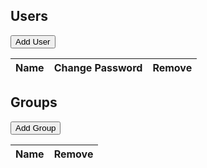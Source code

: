 
<script language="javascript">
$(document).ready(function() {
    var getRuleName = function(rule, toText) {
        var contextName = "ALL";
        if (rule.context.hasOwnProperty("space")) {
            contextName = rule.context.space;
        }
        return rule["function"] + (toText ? " ON " : " <b>ON</b> ") + contextName;
    };

    var UserPanel = function(user) {
        var body = $("#user-panel").tmpl(user),
            that = this;

        //add groups
        this.refreshGroups = function() {
            var userGroups = $(".user-groups", body);
            userGroups.empty();
            var i;
            for (i = 0; i < user.groups.length; ++i) {
                var groupguid = user.groups[i];
                if (groupsInfo.hasOwnProperty(groupguid)) {
                    var group = groupsInfo[groupguid];
                    userGroups.append("<tr><td>" + group.name + "</td>" +
                        "<td><a href='' id='" + user.guid + group.guid + "' class='user-remove-from-group'>Remove</a></td></tr>");
                }
            }

            $(".user-remove-from-group", body).click(function(e) {
                e.preventDefault();
                var groupguid = $(this).attr("id").replace(user.guid, ""),
                    userAndGroup = $.extend({}, user, { group: groupsInfo[groupguid].name });
                    removeDialog = $("#user-remove-from-group-dialog").tmpl(userAndGroup);
                $(document).append(removeDialog);
                removeDialog.dialog({
                    resizable: false,
                    modal: true,
                    height: "auto",
                    width: "auto",
                    buttons: {
                        "Remove": function() {
                            $.get(LFW_CONFIG.uris.removeUserFromGroup, { userguid: user.guid, groupguid: groupguid },
                                function() {
                                    var i;
                                    for (i = 0; i < user.groups.length; ++i) {
                                        if (user.groups[i] === groupguid) {
                                            user.groups.splice(i, 1);
                                            break;
                                        }
                                    }
                                    that.refreshGroups();
                                });
                            $(this).dialog("close");
                            removeDialog.remove();
                        },
                        "Cancel": function() {
                            $(this).dialog("close");
                            removeDialog.remove();
                        }
                    }
                });
            });
        };

        $("button", body).button();

        $(".user-edit", body).click(function(e) {
            e.preventDefault();
            $(this).parents("tr").nextAll(".user-edit-panel:first").toggle();
        });

        $(".user-changepass", body).click(function(e) {
            e.preventDefault();
            var changepassDialog = $("#user-changepass-dialog").tmpl(user);
            $(document).append(changepassDialog);
            changepassDialog.dialog({
                resizable: false,
                modal: true,
                height: "auto",
                width: "auto",
                buttons: {
                    "Change": function() {
                        var password = $(".user-pass", changepassDialog).val();
                        $.post(LFW_CONFIG.uris.updateUser, { userguid: user.guid, password: password });
                        $(this).dialog("close");
                        changepassDialog.remove();
                    },
                    "Cancel": function() {
                        $(this).dialog("close");
                        changepassDialog.remove();
                    }
                }
            });
        });

        $(".user-remove", body).click(function(e) {
            e.preventDefault();
            var removeDialog = $("#user-remove-dialog").tmpl(user);
            $(document).append(removeDialog);
            removeDialog.dialog({
                resizable: false,
                modal: true,
                height: "auto",
                width: "auto",
                buttons: {
                    "Remove": function() {
                        $.get(LFW_CONFIG.uris.deleteUser, { userguid: user.guid }, function() {
                            var i;
                            for (i = 0; i < users.length; ++i) {
                                if (users[i] === user) {
                                    users.splice(i, 1);
                                    break;
                                }
                            }
                            updateUsers();
                        });
                        $(this).dialog("close");
                        removeDialog.remove();
                    },
                    "Cancel": function() {
                        $(this).dialog("close");
                        removeDialog.remove();
                    }
                }
            });
        });

        $(".user-rename", body).click(function(e) {
            var renameDialog = $("#user-rename-dialog").tmpl(user);
            $(document).append(renameDialog);
            renameDialog.dialog({
                resizable: false,
                modal: true,
                height: "auto",
                width: "auto",
                buttons: {
                    "Rename": function() {
                        var newName = $(".user-name", renameDialog).val();
                        $.post(LFW_CONFIG.uris.updateUser, { userguid: user.guid, name: newName }, function() {
                            user.name = newName;
                            updateUsers();
                        });
                        $(this).dialog("close");
                        renameDialog.remove();
                    },
                    "Cancel": function() {
                        $(this).dialog("close");
                        renameDialog.remove();
                    }
                }
            });
        });

        $(".user-add-to-group", body).click(function(e) {
            var userAndGroups = $.extend({}, user, { groups: groups }),
                addgroupDialog = $("#user-add-to-group-dialog").tmpl(userAndGroups);
            $(document).append(addgroupDialog);
            addgroupDialog.dialog({
                resizable: false,
                modal: true,
                height: "auto",
                width: "auto",
                buttons: {
                    "Add": function() {
                        var groupguid = $(".user-group", addgroupDialog).val();
                        $.post(LFW_CONFIG.uris.addUserToGroup,
                            { userguid: user.guid, groupguid: groupguid },
                            function() {
                                user.groups.push(groupguid);
                                that.refreshGroups();
                            });
                        $(this).dialog("close");
                        addgroupDialog.remove();
                    },
                    "Cancel": function() {
                        $(this).dialog("close");
                        addgroupDialog.remove();
                    }
                }
            });
        });

        this.getDom = function() {
            return body;
        };

        this.refreshGroups();
    };

    var GroupItem = function(group) {
        var body = $("#group-panel").tmpl(group),
            that = this;

        $("button", body).button();

        //add rules
        this.refreshRules = function() {
            var groupRules = $(".group-rules", body);
            groupRules.empty();
            var i;
            if (!group.hasOwnProperty("rules")) {
                return;
            }
            for (i = 0; i < group.rules.length; ++i) {
                var rule = group.rules[i];
                groupRules.append("<tr><td>" + getRuleName(rule) + "</td>" +
                    "<td><a href='' id='" + group.guid + rule.guid + "' class='group-remove-rule'>Revoke</a></td></tr>");
            }

            $(".group-remove-rule", body).click(function(e) {
                e.preventDefault();
                var ruleguid = $(this).attr("id").replace(group.guid, ""),
                    rulename = $(this).parents("tr:first").find("td:first").text(),
                    groupAndRule = { "group": group.name, "rule": rulename },
                    removeDialog = $("#group-remove-rule-dialog").tmpl(groupAndRule);

                var i,
                    rule;
                for (i = 0; i < group.rules.length; ++i) {
                    if (group.rules[i].guid === ruleguid) {
                        rule = group.rules[i];
                        break;
                    }
                }

                $(document).append(removeDialog);
                removeDialog.dialog({
                    resizable: false,
                    modal: true,
                    height: "auto",
                    width: "auto",
                    buttons: {
                        "Revoke": function() {
                            $.get(LFW_CONFIG.uris.revokeRule, { groupguids: group.guid,
                                "function": rule["function"], context: $.toJSON(rule.context) },
                                function() {
                                    var i;
                                    for (i = 0; i < group.rules.length; ++i) {
                                        if (group.rules[i] === rule) {
                                            group.rules.splice(i, 1);
                                            break;
                                        }
                                    }
                                    that.refreshRules();
                                });
                            $(this).dialog("close");
                            removeDialog.remove();
                        },
                        "Cancel": function() {
                            $(this).dialog("close");
                            removeDialog.remove();
                        }
                    }
                });
            });
        };

        $(".group-edit", body).click(function(e) {
            e.preventDefault();
            $(this).parents("tr").nextAll(".group-edit-panel:first").toggle();
        });

        $(".group-remove", body).click(function(e) {
            e.preventDefault();
            var removeDialog = $("#group-remove-dialog").tmpl(group);
            $(document).append(removeDialog);
            removeDialog.dialog({
                resizable: false,
                modal: true,
                height: "auto",
                width: "auto",
                buttons: {
                    "Remove": function() {
                        $.get(LFW_CONFIG.uris.deleteGroup, { groupguid: group.guid }, function() {
                            var i;
                            for (i = 0; i < groups.length; ++i) {
                                if (groups[i] === group) {
                                    groups.splice(i, 1);
                                    break;
                                }
                            }
                            delete groupsInfo[group.guid];
                            updateUsers();
                            updateGroups();
                        });
                        $(this).dialog("close");
                        removeDialog.remove();
                    },
                    "Cancel": function() {
                        $(this).dialog("close");
                        removeDialog.remove();
                    }
                }
            });
        });

        $(".group-rename", body).click(function(e) {
            var renameDialog = $("#group-rename-dialog").tmpl(group);
            $(document).append(renameDialog);
            renameDialog.dialog({
                resizable: false,
                modal: true,
                height: "auto",
                width: "auto",
                buttons: {
                    "Rename": function() {
                        var newName = $(".group-name", renameDialog).val();
                        $.post(LFW_CONFIG.uris.updateGroup, { groupguid: group.guid, name: newName }, function() {
                            group.name = newName;
                            updateGroups();
                        });
                        $(this).dialog("close");
                        renameDialog.remove();
                    },
                    "Cancel": function() {
                        $(this).dialog("close");
                        renameDialog.remove();
                    }
                }
            });
        });

        $(".group-add-rule", body).click(function(e) {
            var groupAndRules = $.extend({}, group, { rules: possibleRules }),
                addruleDialog = $("#group-add-rule-dialog").tmpl(groupAndRules);
            $(document).append(addruleDialog);
            addruleDialog.dialog({
                resizable: false,
                modal: true,
                height: "auto",
                width: "auto",
                buttons: {
                    "Add": function() {
                        var rulenr = parseInt($(".group-rule", addruleDialog).val(), 10),
                            rule = possibleRules[rulenr];
                        $.post(LFW_CONFIG.uris.assignRule,
                            { groupguids: group.guid, "function": rule["function"], context: $.toJSON(rule.context) },
                            function() {
                                getRules(function() {
                                    updateRules();
                                    that.refreshRules();
                                });
                            });
                        $(this).dialog("close");
                        addruleDialog.remove();
                    },
                    "Cancel": function() {
                        $(this).dialog("close");
                        addruleDialog.remove();
                    }
                }
            });
        });


        this.getDom = function() {
            return body;
        };

        this.refreshRules();
    };

    // Apply ui to all buttons
    $("button", document).button();

    // Make add buttons work
    $("#user-add").click(function() {
        var addDialog = $("#user-add-dialog").tmpl();
        $(document).append(addDialog);
        addDialog.dialog({
            resizable: false,
            modal: true,
            height: "auto",
            width: "auto",
            buttons: {
                "Add": function() {
                    var login = $(".user-login", addDialog).val(),
                        password = $(".user-pass", addDialog).val(),
                        name = $(".user-name", addDialog).val();
                    $.post(LFW_CONFIG.uris.createUser, { login: login, password: password, name: name },
                        function() {
                            getUsers(updateUsers);
                        });
                    $(this).dialog("close");
                    addDialog.remove();
                },
                "Cancel": function() {
                    $(this).dialog("close");
                    addDialog.remove();
                }
            }
        });
    });

    $("#group-add").click(function() {
        var addDialog = $("#group-add-dialog").tmpl();
        $(document).append(addDialog);
        addDialog.dialog({
            resizable: false,
            modal: true,
            height: "auto",
            width: "auto",
            buttons: {
                "Add": function() {
                    var name = $(".group-name", addDialog).val();
                    $.post(LFW_CONFIG.uris.createGroup, { name: name },
                        function() {
                            getGroups(updateGroups);
                        });
                    $(this).dialog("close");
                    addDialog.remove();
                },
                "Cancel": function() {
                    $(this).dialog("close");
                    addDialog.remove();
                }
            }
        });
    });

    var groupsInfo = {},
        groups = [],
        users = [],
        rules = [],
        possibleRules = [];

    // users
    var getUsers = function(callback) {
        $.ajax({
            url: LFW_CONFIG.uris.users,
            dataType: "json",
            success: function(data) {
                users = data;
                callback.call(this);
            }
        });
    };

    var updateUsers = function() {
        var usersTable = $("#users");
        usersTable.empty();
        var i;
        for (i = 0; i < users.length; ++i) {
            usersTable.append(new UserPanel(users[i]).getDom());
        }
    };

    // groups
    var getGroups = function(callback) {
        $.ajax({
            url: LFW_CONFIG.uris.groups,
            dataType: "json",
            success: function(data) {
                groups = data;
                var i;
                for (i = 0; i < groups.length; ++i) {
                    var group = groups[i];
                    groupsInfo[group.guid] = group;
                }
                callback.call(this);
            }
        });
    };

    var updateGroups = function() {
        var groupsTable = $("#groups");
        groupsTable.empty();
        var i;
        for (i = 0; i < groups.length; ++i) {
            groupsTable.append(new GroupItem(groups[i]).getDom());
        }
    };

    // rules
    var getRules = function(callback) {
        $.ajax({
            url: LFW_CONFIG.uris.rules,
            dataType: "json",
            success: function(data) {
                rules = data;
                callback.call(this);
            }
        });
    };

    var updateRules = function() {
        var i,
            j;
        for (i = 0; i < groups.length; ++i) {
            delete groups[i].rules;
        }
        for (i = 0; i < rules.length; ++i) {
            var rule = rules[i];
            rule.context = $.parseJSON(rule.context);

            for (j = 0; j < rule.groups.length; ++j) {
                var group = groupsInfo[rule.groups[j]];
                if (!group.hasOwnProperty("rules")) {
                    group.rules = [];
                }
                group.rules.push(rule);
            }
        }
    };

    var getPossibleRules = function(callback) {
        $.ajax({
            url: LFW_CONFIG.uris.listPossibleRules,
            dataType: "json",
            success: function(data) {
                possibleRules = data;
                var i;
                for (i = 0; i < possibleRules.length; ++i) {
                    var rule = possibleRules[i];
                    rule.name = getRuleName(rule, true);
                }
                //sort rules
                possibleRules.sort(function(a, b) {
                    if (a.name < b.name) {
                        return -1;
                    } else if (a.name > b.name) {
                        return 1;
                    } else {
                        return 0;
                    }
                });
                callback.call(this);
            }
        });
    };

    var updateAll = function() {
        updateRules();
        updateUsers();
        updateGroups();
    };

    var todo = 4;
    var ajaxDone = function() {
        --todo;
        if (!todo) {
            updateAll();
        }
    };
    getGroups(ajaxDone);
    getUsers(ajaxDone);
    getRules(ajaxDone);
    getPossibleRules(ajaxDone);
});

</script>

## Users
<button id="user-add">Add User</button>

<table>
    <thead>
        <tr><th>Name</th><th>Change Password</th><th>Remove</th></tr>
    </thead>
    <tbody id='users'>
    </tbody>
</table>

<div id="users" />

## Groups
<button id="group-add">Add Group</button>

<table>
    <thead>
        <tr><th>Name</th><th>Remove</th></tr>
    </thead>
    <tbody id='groups'>
    </tbody>
</table>

<script id="user-panel" type="text/x-jquery-tmpl">
    <tr>
        <td><a href="" class="user-edit">${name}</a></td>
        <td><a href="" class="user-changepass">Change Password</a></td>
        <td><a href="" class="user-remove">Remove</a></td>
    </tr>
    //Added to get the color alternating right
    <tr style="display: none;"><td colspan="3" /></tr>

    <tr class="user-edit-panel" style="display: none">
        <td colspan="3" style="border-bottom: 1px solid;">
            <div style="margin-left: 10px;">
                <button class="user-rename">Rename</button>
                <table style='margin-top: 5px; margin-buttom: 5px;'>
                    <thead>
                        <tr>
                            <th>Group Name</th>
                            <th>Remove</th>
                        </tr>
                    </thead>
                    <tbody class='user-groups'>
                    </tbody>
                </table>
                <button class='user-add-to-group'>Add to group</button>
            </div>
        </td>
    </tr>
</script>

<script id="group-panel" type="text/x-jquery-tmpl">
    <tr>
        <td><a href="" class="group-edit">${name}</a></td>
        <td><a href="" class="group-remove">Remove</a></td>
    </tr>
    //Added to get the color alternating right
    <tr style="display: none;"><td colspan="3" /></tr>

    <tr class="group-edit-panel" style="display: none">
        <td colspan="2" style="border-bottom: 1px solid;">
            <div style="margin-left: 10px;">
                <button class="group-rename">Rename</button>
                <table style='margin-top: 5px; margin-buttom: 5px;'>
                    <thead>
                        <tr>
                            <th>Rule Name</th>
                            <th>Revoke</th>
                        </tr>
                    </thead>
                    <tbody class='group-rules'>
                    </tbody>
                </table>
                <button class='group-add-rule'>Assign rule</button>
            </div>
        </td>
    </tr>
</script>

<script id="user-remove-dialog" type="text/x-jquery-tmpl">
    <div title="Remove ${name}" style="display: none;">
        <span class="ui-icon ui-icon-alert" style="float: left; margin: 0 7px 20px 0;" />
        Are you sure you want to remove user "${name}"?
    </div>
</script>

<script id="user-rename-dialog" type="text/x-jquery-tmpl">
    <div title="Rename ${name}" style="display: none;">
        <table>
            <tr><td style="vertical-align: middle;">Name:</td><td><input type="text" style="width: 100%;" class="user-name" value="${name}" /></td></tr>
        </table>
    </div>
</script>

<script id="user-changepass-dialog" type="text/x-jquery-tmpl">
    <div title="Change password of ${name}" style="display: none;">
        <table>
            <tr><td style="vertical-align: middle;">Password:</td><td><input type="password" style="width: 100%;" class="user-pass" /></td></tr>
        </table>
    </div>
</script>

<script id="user-add-to-group-dialog" type="text/x-jquery-tmpl">
    <div title="Add user ${name} to a group" style="display: none;">
        <select class="user-group" style="width: 90%;">
            {{each(i, group) $data.groups}}
                <option value="${group.guid}">${group.name}</option>
            {{/each}}
        </select>
    </div>
</script>

<script id="user-remove-from-group-dialog" type="text/x-jquery-tmpl">
    <div title="Remove ${name} from "${group}" style="display: none;">
        <span class="ui-icon ui-icon-alert" style="float: left; margin: 0 7px 20px 0;" />
        Are you sure you want to remove user "${name}" from group "${group}"?
    </div>
</script>

<script id="user-add-dialog" type="text/x-jquery-tmpl">
    <div title="Add user" style="display: none;">
        <table>
            <tr><td style="vertical-align: middle;">Login:</td><td><input type="text" style="width: 100%;" class="user-login" /></td></tr>
            <tr><td style="vertical-align: middle;">Password:</td><td><input type="password" style="width: 100%;" class="user-pass" /></td></tr>
            <tr><td style="vertical-align: middle;">Name:</td><td><input type="text" style="width: 100%;" class="user-name" /></td></tr>
        </table>
    </div>
</script>

<script id="group-add-dialog" type="text/x-jquery-tmpl">
    <div title="Add group" style="display: none;">
        <table>
            <tr><td style="vertical-align: middle;">Name:</td><td><input type="text" style="width: 100%;" class="group-name" /></td></tr>
        </table>
    </div>
</script>

<script id="group-remove-dialog" type="text/x-jquery-tmpl">
    <div title="Remove ${name}" style="display: none;">
        <span class="ui-icon ui-icon-alert" style="float: left; margin: 0 7px 20px 0;" />
        Are you sure you want to remove group "${name}"?
    </div>
</script>

<script id="group-rename-dialog" type="text/x-jquery-tmpl">
    <div title="Rename ${name}" style="display: none;">
        <table>
            <tr><td style="vertical-align: middle;">Name:</td><td><input type="text" style="width: 100%;" class="group-name" value="${name}" /></td></tr>
        </table>
    </div>
</script>

<script id="group-remove-rule-dialog" type="text/x-jquery-tmpl">
    <div title="Revoke ${rule} from ${group}" style="display: none;">
        <span class="ui-icon ui-icon-alert" style="float: left; margin: 0 7px 20px 0;" />
        Are you sure you want to revoke rule "${rule}" from group "${group}"?
    </div>
</script>

<script id="group-add-rule-dialog" type="text/x-jquery-tmpl">
    <div title="Assign rule" style="display: none;">
        <table>
            <tr>
                <td style="vertical-align: middle;">
                    <select class="group-rule">
                        {{each(i, rule) $data.rules}}
                            <option value="${i}">${rule.name}</option>
                        {{/each}}
                    </select>
                </td>
            </tr>
        </table>
    </div>
</script>
